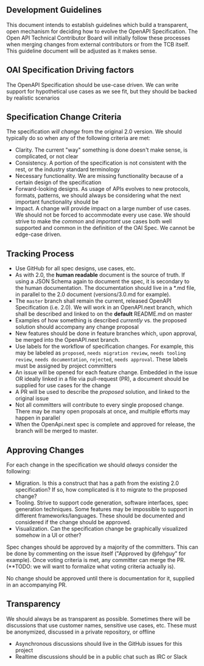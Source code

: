 ## Development Guidelines

This document intends to establish guidelines which build a transparent, open mechanism for deciding how to evolve the OpenAPI Specification. The Open API Technical Contributor Board will initially follow these processes when merging changes from external contributors or from the TCB itself. This guideline document will be adjusted as it makes sense.

## OAI Specification Driving factors

The OpenAPI Specification should be use-case driven.  We can write support for hypothetical use cases as we see fit, but they should be backed by realistic scenarios

## Specification Change Criteria

The specification _will change_ from the original 2.0 version.  We should typically do so when any of the following criteria are met:

 - Clarity.  The current "way" something is done doesn't make sense, is complicated, or not clear
 - Consistency.  A portion of the specification is not consistent with the rest, or the industry standard terminology
 - Necessary functionality.  We are missing functionality because of a certain design of the specification
 - Forward-looking designs.  As usage of APIs evolves to new protocols, formats, patterns, we should always be considering what the next important functionality should be
 - Impact.  A change will provide impact on a large number of use cases.  We should not be forced to accommodate every use case.  We should strive to make the _common_ and _important_ use cases both well supported and common in the definition of the OAI Spec.  We cannot be edge-case driven.


## Tracking Process

 - Use GitHub for all spec designs, use cases, etc.
 - As with 2.0, the **human readable** document is the source of truth.  If using a JSON Schema again to document the spec, it is secondary to the human documentation.  The documentation should live in a *.md file, in parallel to the 2.0 document (versions/3.0.md for example).
 - The `master` branch shall remain the current, released OpenAPI Specification (i.e. 2.0).  We will work in an OpenAPI.next branch, which shall be described and linked to on the **default** README.md on master
 - Examples of how something is described _currently_ vs. the proposed solution should accompany any change proposal
 - New features should be done in feature branches which, upon approval, be merged into the OpenAPI.next branch.
 - Use labels for the workflow of specification changes.  For example, this may be labeled as `proposed`, `needs migration review`, `needs tooling review`, `needs documentation`, `rejected`, `needs approval`.  These labels must be assigned by project committers
 - An issue will be opened for each feature change.  Embedded in the issue OR ideally linked in a file via pull-request (PR), a document should be supplied for use cases for the change
 - A PR will be used to describe the _proposed_ solution, and linked to the original issue
 - Not all committers will contribute to every single proposed change.  There may be many open proposals at once, and multiple efforts may happen in parallel
 - When the OpenApi.next spec is complete and approved for release, the branch will be merged to master.

## Approving Changes

For each change in the specification we should _always_ consider the following:

 - Migration.  Is this a construct that has a path from the existing 2.0 specification?  If so, how complicated is it to migrate to the proposed change?
 - Tooling.  Strive to support code generation, software interfaces, spec generation techniques.  Some features may be impossible to support in different frameworks/languages.  These should be documented and considered if the change should be approved.
 - Visualization.  Can the specification change be graphically visualized somehow in a UI or other?

Spec changes should be approved by a majority of the committers.  This can be done by commenting on the issue itself ("Approved by @fehguy" for example).  Once voting criteria is met, any committer can merge the PR. (**TODO: we will want to formalize what voting criteria actually is).

No change should be approved until there is documentation for it, supplied in an accompanying PR.

## Transparency

We should always be as transparent as possible.  Sometimes there will be discussions that use customer names, sensitive use cases, etc.  These must be anonymized, discussed in a private repository, or offline

 - Asynchronous discussions should live in the GitHub issues for this project
 - Realtime discussions should be in a public chat such as IRC or Slack

